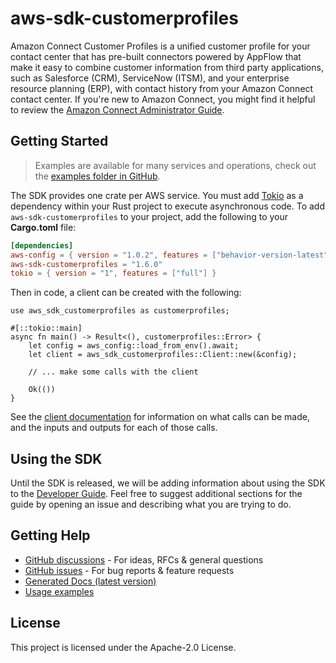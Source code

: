 # aws-sdk-customerprofiles

Amazon Connect Customer Profiles is a unified customer profile for your contact center that has pre-built connectors powered by AppFlow that make it easy to combine customer information from third party applications, such as Salesforce (CRM), ServiceNow (ITSM), and your enterprise resource planning (ERP), with contact history from your Amazon Connect contact center. If you're new to Amazon Connect, you might find it helpful to review the [Amazon Connect Administrator Guide](https://docs.aws.amazon.com/connect/latest/adminguide/).

## Getting Started

> Examples are available for many services and operations, check out the
> [examples folder in GitHub](https://github.com/awslabs/aws-sdk-rust/tree/main/examples).

The SDK provides one crate per AWS service. You must add [Tokio](https://crates.io/crates/tokio)
as a dependency within your Rust project to execute asynchronous code. To add `aws-sdk-customerprofiles` to
your project, add the following to your **Cargo.toml** file:

```toml
[dependencies]
aws-config = { version = "1.0.2", features = ["behavior-version-latest"] }
aws-sdk-customerprofiles = "1.6.0"
tokio = { version = "1", features = ["full"] }
```

Then in code, a client can be created with the following:

```rust,no_run
use aws_sdk_customerprofiles as customerprofiles;

#[::tokio::main]
async fn main() -> Result<(), customerprofiles::Error> {
    let config = aws_config::load_from_env().await;
    let client = aws_sdk_customerprofiles::Client::new(&config);

    // ... make some calls with the client

    Ok(())
}
```

See the [client documentation](https://docs.rs/aws-sdk-customerprofiles/latest/aws_sdk_customerprofiles/client/struct.Client.html)
for information on what calls can be made, and the inputs and outputs for each of those calls.

## Using the SDK

Until the SDK is released, we will be adding information about using the SDK to the
[Developer Guide](https://docs.aws.amazon.com/sdk-for-rust/latest/dg/welcome.html). Feel free to suggest
additional sections for the guide by opening an issue and describing what you are trying to do.

## Getting Help

* [GitHub discussions](https://github.com/awslabs/aws-sdk-rust/discussions) - For ideas, RFCs & general questions
* [GitHub issues](https://github.com/awslabs/aws-sdk-rust/issues/new/choose) - For bug reports & feature requests
* [Generated Docs (latest version)](https://awslabs.github.io/aws-sdk-rust/)
* [Usage examples](https://github.com/awslabs/aws-sdk-rust/tree/main/examples)

## License

This project is licensed under the Apache-2.0 License.

